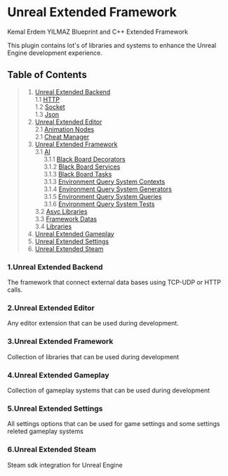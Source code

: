 # Unreal Extended Framework
Kemal Erdem YILMAZ Blueprint and C++ Extended Framework


This plugin contains lot's of libraries and systems to enhance the Unreal Engine development experience.



<a name="table-of-contents"></a>
## Table of Contents
> 1. [Unreal Extended Backend](#extended-backend)   
>    1.1 [HTTP](#extended-backend-http)   
>    1.2 [Socket](#extended-backend-socket)   
>    1.3 [Json](#extended-backend-json)   
> 2. [Unreal Extended Editor](#extended-editor)   
>    2.1 [Animation Nodes](#extended-editor-animation)    
>    2.1 [Cheat Manager](#extended-asc-cheat)   
> 3. [Unreal Extended Framework](#extended-framework)   
>    3.1 [AI](#extended-framework-AI)   
>    &nbsp;&nbsp;&nbsp;&nbsp; 3.1.1 [Black Board Decorators](#extended-framework-AI-btd)   
>    &nbsp;&nbsp;&nbsp;&nbsp; 3.1.2 [Black Board Services](#extended-framework-AI-bts)    
>    &nbsp;&nbsp;&nbsp;&nbsp; 3.1.3 [Black Board Tasks](#extended-framework-AI-btt)   
>    &nbsp;&nbsp;&nbsp;&nbsp; 3.1.3 [Environment Query System Contexts](#extended-framework-AI-eqsc)    
>    &nbsp;&nbsp;&nbsp;&nbsp; 3.1.4 [Environment Query System Generators](#extended-framework-AI-eqsg)    
>    &nbsp;&nbsp;&nbsp;&nbsp; 3.1.5 [Environment Query System Queries](#extended-framework-AI-eqsq)   
>    &nbsp;&nbsp;&nbsp;&nbsp; 3.1.6 [Environment Query System Tests](#extended-framework-AI-eqst)   
>    3.2 [Asyc Libraries](#extended-framework-asnc)   
>    3.3 [Framework Datas](#extended-framework-data)    
>    3.4 [Libraries](#extended-framework-library)   
> 4. [Unreal Extended Gameplay](#extended-gameplay)  
> 5. [Unreal Extended Settings](#extended-settings)  
> 6. [Unreal Extended Steam](#extended-steam)  




<a name="extended-backend"></a>
### 1.Unreal Extended Backend
The framework that connect external data bases using TCP-UDP or HTTP calls.


<a name="extended-editor"></a>
### 2.Unreal Extended Editor
Any editor extension that can be used during development.


<a name="extended-framework"></a>
### 3.Unreal Extended Framework
Collection of libraries that can be used during development


<a name="extended-gameplay"></a>
### 4.Unreal Extended Gameplay
Collection of gameplay systems that can be used during development


<a name="extended-settings"></a>
### 5.Unreal Extended Settings
All settings options that can be used for game settings and some settings releted gameplay systems


<a name="extended-steam"></a>
### 6.Unreal Extended Steam
Steam sdk integration for Unreal Engine

